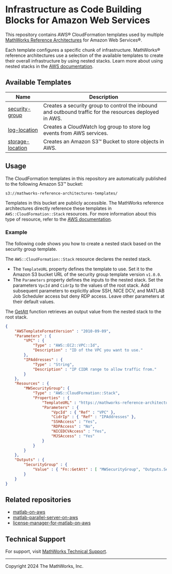 # Infrastructure as Code Building Blocks for Amazon Web Services

This repository contains AWS&reg; CloudFormation templates used by multiple [MathWorks Reference Architectures](https://github.com/mathworks-ref-arch) for Amazon Web Services&reg;.

Each template configures a specific chunk of infrastructure. MathWorks&reg; reference architectures use a selection of the available templates to create their overall infrastructure by using nested stacks. Learn more about using nested stacks in the [AWS documentation](https://docs.aws.amazon.com/AWSCloudFormation/latest/UserGuide/using-cfn-nested-stacks.html).

## Available Templates

| Name          | Description |
| ------------- | ----------- |
| [security-group](security-group) | Creates a security group to control the inbound and outbound traffic for the resources deployed in AWS. |
| [log-location](log-location) | Creates a CloudWatch log group to store log events from AWS services. |
| [storage-location](storage-location) | Creates an Amazon S3&trade; Bucket to store objects in AWS. |

## Usage

The CloudFormation templates in this repository are automatically published to the following Amazon S3&trade; bucket:
```
s3://mathworks-reference-architectures-templates/
```

Templates in this bucket are publicly accessible. The MathWorks reference architectures directly reference these templates in `AWS::CloudFormation::Stack` resources. For more information about this type of resource, refer to the [AWS documentation](https://docs.aws.amazon.com/AWSCloudFormation/latest/UserGuide/aws-properties-stack.html).

### Example

The following code shows you how to create a nested stack based on the security group template.

The `AWS::CloudFormation::Stack` resource declares the nested stack.
 - The `TemplateURL` property defines the template to use. Set it to the Amazon S3 bucket URL of the security group template version `v1.0.0`.
 - The `Parameters` property defines the inputs to the nested stack. Set the parameters `VpcId` and `CidrIp` to the values of the root stack. Add subsequent parameters to explicitly allow SSH, NICE DCV, and MATLAB Job Scheduler access but deny RDP access. Leave other parameters at their default values.

The [GetAtt](https://docs.aws.amazon.com/AWSCloudFormation/latest/UserGuide/intrinsic-function-reference-getatt.html) function retrieves an output value from the nested stack to the root stack.
```json
{
    "AWSTemplateFormatVersion" : "2010-09-09",
    "Parameters" : {
        "VPC" : {
            "Type" : "AWS::EC2::VPC::Id",
            "Description" : "ID of the VPC you want to use."
        },
        "IPAddresses" : {
            "Type" : "String",
            "Description" : "IP CIDR range to allow traffic from."
        }
    },
    "Resources" : {
        "MWSecurityGroup": {
            "Type" : "AWS::CloudFormation::Stack",
            "Properties" : {
                "TemplateURL" : "https://mathworks-reference-architectures-templates.s3.amazonaws.com/security-group/v1/0/0/security-group.yml",
                "Parameters" : {
                    "VpcId" : { "Ref" : "VPC" },
                    "CidrIp" : { "Ref" : "IPAddresses" },
                    "SSHAccess" : "Yes",
                    "RDPAccess" : "No",
                    "NICEDCVAccess" : "Yes",
                    "MJSAccess" : "Yes"
                }
            }
        }
    },
    "Outputs" : {
        "SecurityGroup" : {
            "Value" : { "Fn::GetAtt" : [ "MWSecurityGroup", "Outputs.SecurityGroupId" ] }
        }
    }
}
```

## Related repositories
 - [matlab-on-aws](https://github.com/mathworks-ref-arch/matlab-on-aws)
 - [matlab-parallel-server-on-aws](https://github.com/mathworks-ref-arch/matlab-parallel-server-on-aws)
 - [license-manager-for-matlab-on-aws](https://github.com/mathworks-ref-arch/license-manager-for-matlab-on-aws)

## Technical Support
For support, visit [MathWorks Technical Support](https://www.mathworks.com/support/contact_us.html).

---
Copyright 2024 The MathWorks, Inc.
